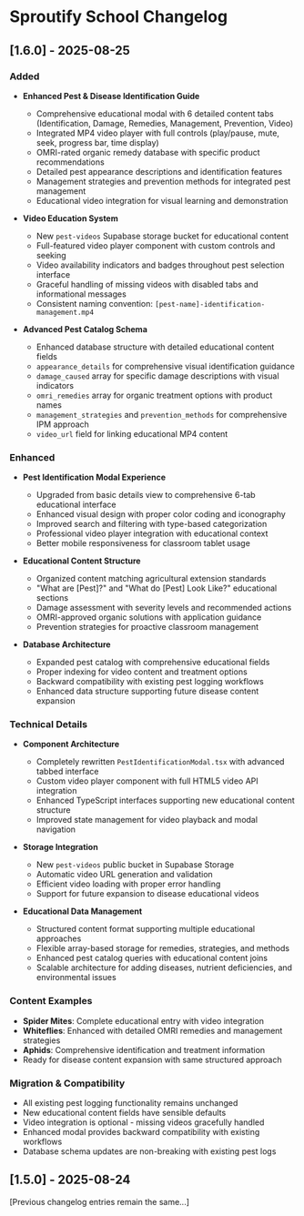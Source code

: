 # Sproutify School Changelog

## [1.6.0] - 2025-08-25
### Added
- **Enhanced Pest & Disease Identification Guide**
  - Comprehensive educational modal with 6 detailed content tabs (Identification, Damage, Remedies, Management, Prevention, Video)
  - Integrated MP4 video player with full controls (play/pause, mute, seek, progress bar, time display)
  - OMRI-rated organic remedy database with specific product recommendations
  - Detailed pest appearance descriptions and identification features
  - Management strategies and prevention methods for integrated pest management
  - Educational video integration for visual learning and demonstration

- **Video Education System**
  - New `pest-videos` Supabase storage bucket for educational content
  - Full-featured video player component with custom controls and seeking
  - Video availability indicators and badges throughout pest selection interface
  - Graceful handling of missing videos with disabled tabs and informational messages
  - Consistent naming convention: `[pest-name]-identification-management.mp4`

- **Advanced Pest Catalog Schema**
  - Enhanced database structure with detailed educational content fields
  - `appearance_details` for comprehensive visual identification guidance
  - `damage_caused` array for specific damage descriptions with visual indicators
  - `omri_remedies` array for organic treatment options with product names
  - `management_strategies` and `prevention_methods` for comprehensive IPM approach
  - `video_url` field for linking educational MP4 content

### Enhanced
- **Pest Identification Modal Experience**
  - Upgraded from basic details view to comprehensive 6-tab educational interface
  - Enhanced visual design with proper color coding and iconography
  - Improved search and filtering with type-based categorization
  - Professional video player integration with educational context
  - Better mobile responsiveness for classroom tablet usage

- **Educational Content Structure**
  - Organized content matching agricultural extension standards
  - "What are [Pest]?" and "What do [Pest] Look Like?" educational sections
  - Damage assessment with severity levels and recommended actions
  - OMRI-approved organic solutions with application guidance
  - Prevention strategies for proactive classroom management

- **Database Architecture**
  - Expanded pest catalog with comprehensive educational fields
  - Proper indexing for video content and treatment options
  - Backward compatibility with existing pest logging workflows
  - Enhanced data structure supporting future disease content expansion

### Technical Details
- **Component Architecture**
  - Completely rewritten `PestIdentificationModal.tsx` with advanced tabbed interface
  - Custom video player component with full HTML5 video API integration
  - Enhanced TypeScript interfaces supporting new educational content structure
  - Improved state management for video playback and modal navigation

- **Storage Integration**
  - New `pest-videos` public bucket in Supabase Storage
  - Automatic video URL generation and validation
  - Efficient video loading with proper error handling
  - Support for future expansion to disease educational videos

- **Educational Data Management**
  - Structured content format supporting multiple educational approaches
  - Flexible array-based storage for remedies, strategies, and methods
  - Enhanced pest catalog queries with educational content joins
  - Scalable architecture for adding diseases, nutrient deficiencies, and environmental issues

### Content Examples
- **Spider Mites**: Complete educational entry with video integration
- **Whiteflies**: Enhanced with detailed OMRI remedies and management strategies
- **Aphids**: Comprehensive identification and treatment information
- Ready for disease content expansion with same structured approach

### Migration & Compatibility
- All existing pest logging functionality remains unchanged
- New educational content fields have sensible defaults
- Video integration is optional - missing videos gracefully handled
- Enhanced modal provides backward compatibility with existing workflows
- Database schema updates are non-breaking with existing pest logs

## [1.5.0] - 2025-08-24
[Previous changelog entries remain the same...]